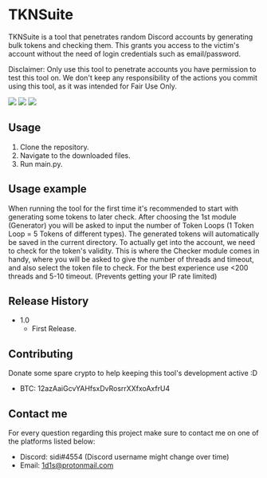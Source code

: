 # TKNSuite

TKNSuite is a tool that penetrates random Discord accounts by generating bulk tokens and checking them. This grants you access to the victim's account without the need of login credentials such as email/password.

Disclaimer: Only use this tool to penetrate accounts you have permission to test this tool on. We don't keep any responsibility of the actions you commit using this tool, as it was intended for Fair Use Only.

![](https://imgur.com/iMKp67E.png)
![](https://imgur.com/eRTmFsF.png)
![](https://imgur.com/ddPzOZd.png)

## Usage

 1. Clone the repository.
 2. Navigate to the downloaded files.
 3. Run main.py.

## Usage example

When running the tool for the first time it's recommended to start with generating some tokens to later check. After choosing the 1st module (Generator) you will be asked to input the number of Token Loops (1 Token Loop = 5 Tokens of different types). The generated tokens will automatically be saved in the current directory.
To actually get into the account, we need to check for the token's validity. This is where the Checker module comes in handy, where you will be asked to give the number of threads and timeout, and also select the token file to check. 
For the best experience use <200 threads and 5-10 timeout. (Prevents getting your IP rate limited)

## Release History

* 1.0
    * First Release.


## Contributing

Donate some spare crypto to help keeping this tool's development active :D

 - BTC: 12azAaiGcvYAHfsxDvRosrrXXfxoAxfrU4

## Contact me

For every question regarding this project make sure to contact me on one of the platforms listed below:

 - Discord: sidi#4554 (Discord username might change over time)
 - Email: 1d1s@protonmail.com
